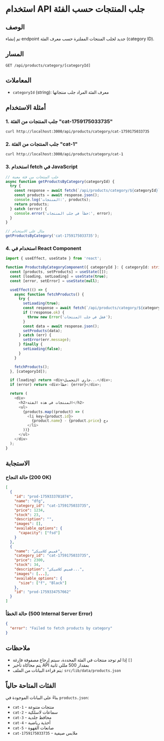 # استخدام API جلب المنتجات حسب الفئة

## الوصف
تم إنشاء endpoint جديد لجلب المنتجات المفلترة حسب معرف الفئة (category ID).

## المسار
```
GET /api/products/category/[categoryId]
```

## المعاملات
- `categoryId` (string): معرف الفئة المراد جلب منتجاتها

## أمثلة الاستخدام

### 1. جلب المنتجات من الفئة "cat-1759175033735"
```bash
curl http://localhost:3000/api/products/category/cat-1759175033735
```

### 2. جلب المنتجات من الفئة "cat-1"
```bash
curl http://localhost:3000/api/products/category/cat-1
```

### 3. استخدام fetch في JavaScript
```javascript
// جلب المنتجات من فئة معينة
async function getProductsByCategory(categoryId) {
  try {
    const response = await fetch(`/api/products/category/${categoryId}`);
    const products = await response.json();
    console.log('المنتجات:', products);
    return products;
  } catch (error) {
    console.error('خطأ في جلب المنتجات:', error);
  }
}

// مثال على الاستخدام
getProductsByCategory('cat-1759175033735');
```

### 4. استخدام في React Component
```typescript
import { useEffect, useState } from 'react';

function ProductsByCategoryComponent({ categoryId }: { categoryId: string }) {
  const [products, setProducts] = useState([]);
  const [loading, setLoading] = useState(true);
  const [error, setError] = useState(null);

  useEffect(() => {
    async function fetchProducts() {
      try {
        setLoading(true);
        const response = await fetch(`/api/products/category/${categoryId}`);
        if (!response.ok) {
          throw new Error('فشل في جلب المنتجات');
        }
        const data = await response.json();
        setProducts(data);
      } catch (err) {
        setError(err.message);
      } finally {
        setLoading(false);
      }
    }

    fetchProducts();
  }, [categoryId]);

  if (loading) return <div>جاري التحميل...</div>;
  if (error) return <div>خطأ: {error}</div>;

  return (
    <div>
      <h2>المنتجات في هذه الفئة</h2>
      <ul>
        {products.map((product) => (
          <li key={product.id}>
            {product.name} - {product.price} دج
          </li>
        ))}
      </ul>
    </div>
  );
}
```

## الاستجابة

### حالة النجاح (200 OK)
```json
[
  {
    "id": "prod-1759333781874",
    "name": "dfg",
    "category_id": "cat-1759175033735",
    "price": 1234,
    "stock": 23,
    "description": "",
    "images": [],
    "available_options": {
      "capacity": ["fsd"]
    }
  },
  {
    "name": "قميص كلاسيكي",
    "category_id": "cat-1759175033735",
    "price": 2300,
    "stock": 34,
    "description": "قميص كلاسيكي...",
    "images": [...],
    "available_options": {
      "size": ["f", "Black"]
    },
    "id": "prod-1759334757662"
  }
]
```

### حالة الخطأ (500 Internal Server Error)
```json
{
  "error": "Failed to fetch products by category"
}
```

## ملاحظات
- إذا لم توجد منتجات في الفئة المحددة، سيتم إرجاع مصفوفة فارغة `[]`
- يتم محاكاة تأخير API بمقدار 500 مللي ثانية
- يتم قراءة البيانات من الملف: `src/lib/data/products.json`

## الفئات المتاحة حالياً
بناءً على البيانات الموجودة في `products.json`:
- `cat-1` - منتجات متنوعة
- `cat-2` - سماعات لاسلكية
- `cat-3` - محافظ جلدية
- `cat-4` - أحذية رياضية
- `cat-5` - صانعات القهوة
- `cat-1759175033735` - ملابس صيفية
